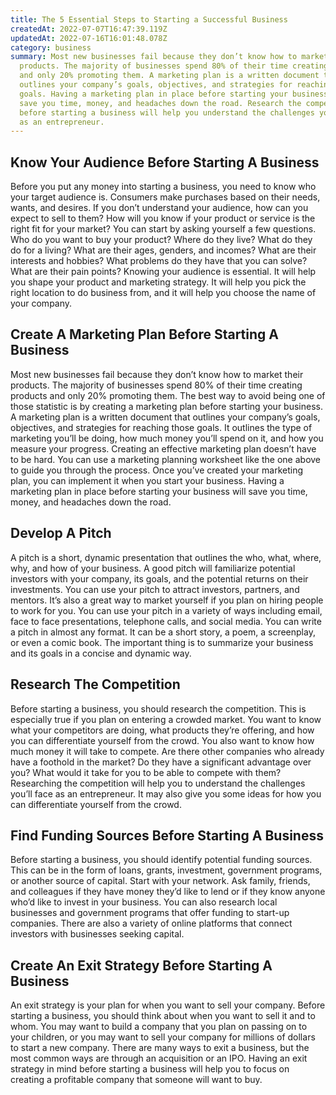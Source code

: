 ```yaml
---
title: The 5 Essential Steps to Starting a Successful Business
createdAt: 2022-07-07T16:47:39.119Z
updatedAt: 2022-07-16T16:01:48.078Z
category: business
summary: Most new businesses fail because they don’t know how to market their
  products. The majority of businesses spend 80% of their time creating products
  and only 20% promoting them. A marketing plan is a written document that
  outlines your company’s goals, objectives, and strategies for reaching those
  goals. Having a marketing plan in place before starting your business will
  save you time, money, and headaches down the road. Research the competition
  before starting a business will help you understand the challenges you’ll face
  as an entrepreneur.
---
```


## Know Your Audience Before Starting A Business

Before you put any money into starting a business, you need to know who your target audience is. Consumers make purchases based on their needs, wants, and desires. If you don’t understand your audience, how can you expect to sell to them? How will you know if your product or service is the right fit for your market? You can start by asking yourself a few questions. Who do you want to buy your product? Where do they live? What do they do for a living? What are their ages, genders, and incomes? What are their interests and hobbies? What problems do they have that you can solve? What are their pain points? Knowing your audience is essential. It will help you shape your product and marketing strategy. It will help you pick the right location to do business from, and it will help you choose the name of your company.

## Create A Marketing Plan Before Starting A Business

Most new businesses fail because they don’t know how to market their products. The majority of businesses spend 80% of their time creating products and only 20% promoting them. The best way to avoid being one of those statistic is by creating a marketing plan before starting your business. A marketing plan is a written document that outlines your company’s goals, objectives, and strategies for reaching those goals. It outlines the type of marketing you’ll be doing, how much money you’ll spend on it, and how you measure your progress. Creating an effective marketing plan doesn’t have to be hard. You can use a marketing planning worksheet like the one above to guide you through the process. Once you’ve created your marketing plan, you can implement it when you start your business. Having a marketing plan in place before starting your business will save you time, money, and headaches down the road.

## Develop A Pitch

A pitch is a short, dynamic presentation that outlines the who, what, where, why, and how of your business. A good pitch will familiarize potential investors with your company, its goals, and the potential returns on their investments. You can use your pitch to attract investors, partners, and mentors. It’s also a great way to market yourself if you plan on hiring people to work for you. You can use your pitch in a variety of ways including email, face to face presentations, telephone calls, and social media. You can write a pitch in almost any format. It can be a short story, a poem, a screenplay, or even a comic book. The important thing is to summarize your business and its goals in a concise and dynamic way.

## Research The Competition

Before starting a business, you should research the competition. This is especially true if you plan on entering a crowded market. You want to know what your competitors are doing, what products they’re offering, and how you can differentiate yourself from the crowd. You also want to know how much money it will take to compete. Are there other companies who already have a foothold in the market? Do they have a significant advantage over you? What would it take for you to be able to compete with them? Researching the competition will help you to understand the challenges you’ll face as an entrepreneur. It may also give you some ideas for how you can differentiate yourself from the crowd.

## Find Funding Sources Before Starting A Business

Before starting a business, you should identify potential funding sources. This can be in the form of loans, grants, investment, government programs, or another source of capital. Start with your network. Ask family, friends, and colleagues if they have money they’d like to lend or if they know anyone who’d like to invest in your business. You can also research local businesses and government programs that offer funding to start-up companies. There are also a variety of online platforms that connect investors with businesses seeking capital.

## Create An Exit Strategy Before Starting A Business

An exit strategy is your plan for when you want to sell your company. Before starting a business, you should think about when you want to sell it and to whom. You may want to build a company that you plan on passing on to your children, or you may want to sell your company for millions of dollars to start a new company. There are many ways to exit a business, but the most common ways are through an acquisition or an IPO. Having an exit strategy in mind before starting a business will help you to focus on creating a profitable company that someone will want to buy.
